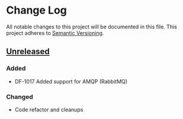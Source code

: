 # Change Log
All notable changes to this project will be documented in this file.
This project adheres to [Semantic Versioning](http://semver.org/).

## [Unreleased]
### Added
- DF-1017 Added support for AMQP (RabbitMQ)

### Changed
- Code refactor and cleanups


[Unreleased]: https://github.com/dreamfactorysoftware/df-amqp/compare/0.1.0...HEAD
